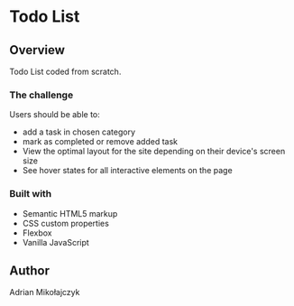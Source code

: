 # Todo List

## Overview

Todo List coded from scratch.

### The challenge

Users should be able to:
- add a task in chosen category
- mark as completed or remove added task
- View the optimal layout for the site depending on their device's screen size
- See hover states for all interactive elements on the page

### Built with

- Semantic HTML5 markup
- CSS custom properties
- Flexbox
- Vanilla JavaScript

## Author

Adrian Mikołajczyk